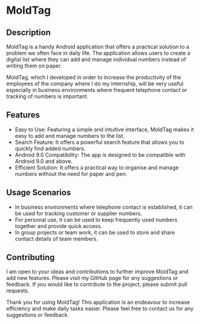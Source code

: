 # MoldTag

## Description

MoldTag is a handy Android application that offers a practical solution to a problem we often face in daily life. The application allows users to create a digital list where they can add and manage individual numbers instead of writing them on paper.

MoldTag, which I developed in order to increase the productivity of the employees of the company where I do my internship, will be very useful especially in business environments where frequent telephone contact or tracking of numbers is important.

## Features

- Easy to Use: Featuring a simple and intuitive interface, MoldTag makes it easy to add and manage numbers to the list.
- Search Feature: It offers a powerful search feature that allows you to quickly find added numbers.
- Android 9.0 Compatibility: The app is designed to be compatible with Android 9.0 and above.
- Efficient Solution: It offers a practical way to organise and manage numbers without the need for paper and pen.

## Usage Scenarios

- In business environments where telephone contact is established, it can be used for tracking customer or supplier numbers.
- For personal use, it can be used to keep frequently used numbers together and provide quick access.
- In group projects or team work, it can be used to store and share contact details of team members.


## Contributing

I am open to your ideas and contributions to further improve MoldTag and add new features. Please visit my GitHub page for any suggestions or feedback. If you would like to contribute to the project, please submit pull requests.


Thank you for using MoldTag! This application is an endeavour to increase efficiency and make daily tasks easier. Please feel free to contact us for any suggestions or feedback.

